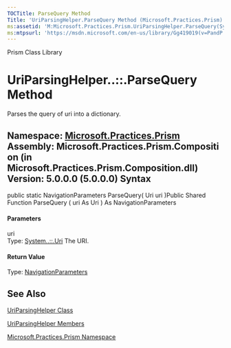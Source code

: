 ```yaml
---
TOCTitle: ParseQuery Method
Title: 'UriParsingHelper.ParseQuery Method (Microsoft.Practices.Prism)'
ms:assetid: 'M:Microsoft.Practices.Prism.UriParsingHelper.ParseQuery(System.Uri)'
ms:mtpsurl: 'https://msdn.microsoft.com/en-us/library/Gg419019(v=PandP.50)'
---
```


Prism Class Library

UriParsingHelper..::.ParseQuery Method
======================================

Parses the query of uri into a dictionary.

**Namespace:** [Microsoft.Practices.Prism](https://msdn.microsoft.com/n:microsoft.practices.prism)
**Assembly:** Microsoft.Practices.Prism.Composition (in Microsoft.Practices.Prism.Composition.dll) Version: 5.0.0.0 (5.0.0.0)
Syntax
------

<span id="syntaxToggle"></span>public static NavigationParameters ParseQuery( Uri uri )Public Shared Function ParseQuery ( uri As Uri ) As NavigationParameters
#### Parameters

uri  
Type: [System..::.Uri](http://msdn2.microsoft.com/en-us/library/txt7706a)
The URI.

#### Return Value

Type: [NavigationParameters](https://msdn.microsoft.com/t:microsoft.practices.prism.regions.navigationparameters)

See Also
--------

<span id="seeAlsoToggle"></span>
[UriParsingHelper Class](https://msdn.microsoft.com/t:microsoft.practices.prism.uriparsinghelper)

[UriParsingHelper Members](https://msdn.microsoft.com/allmembers.t:microsoft.practices.prism.uriparsinghelper)

[Microsoft.Practices.Prism Namespace](https://msdn.microsoft.com/n:microsoft.practices.prism)
